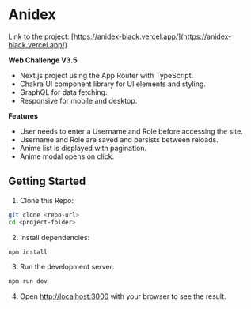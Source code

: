 # Anidex

Link to the project: [https://anidex-black.vercel.app/](https://anidex-black.vercel.app/)

**Web Challenge V3.5**

- Next.js project using the App Router with TypeScript.
- Chakra UI component library for UI elements and styling.
- GraphQL for data fetching.
- Responsive for mobile and desktop.

**Features**

- User needs to enter a Username and Role before accessing the site.
- Username and Role are saved and persists between reloads.
- Anime list is displayed with pagination.
- Anime modal opens on click.

## Getting Started

1. Clone this Repo:

```bash
git clone <repo-url>
cd <project-folder>
```

2. Install dependencies:

```bash
npm install
```

3. Run the development server:

```bash
npm run dev
```

4. Open [http://localhost:3000](http://localhost:3000) with your browser to see the result.
